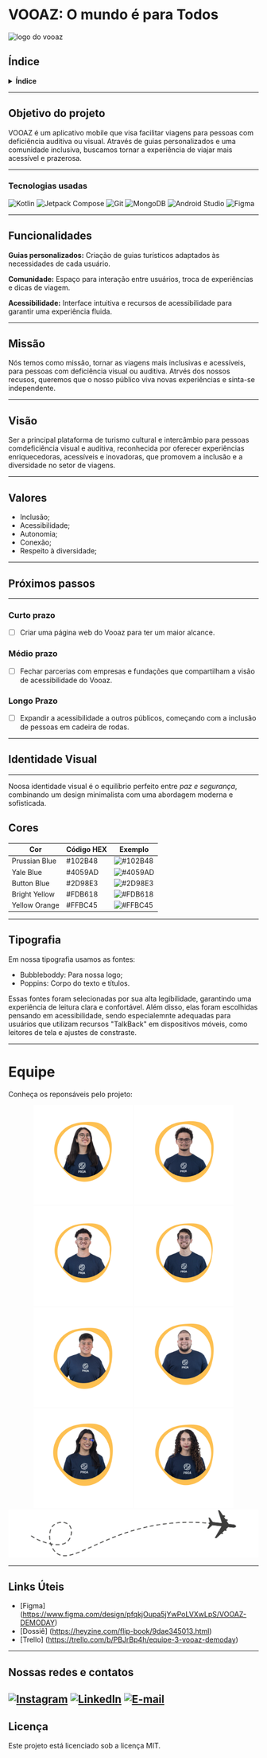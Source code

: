 # VOOAZ: O mundo é para Todos


![logo do vooaz](equipe/abertura.png)


## Índice

<details>
  <summary><strong>Índice</strong></summary>
	
1. [Objetivo do projeto](#objetivo-do-projeto)
2. [Tecnologias usadas](#tecnologias-usadas)
3. [Funcionalidades](#funcionalidades)
4. [Missão](#missão)
5. [Visão](#visão)
6. [Valores](#valores)
7. [Próximos passos](#próximos-passos)
8. [Equipe](#equipe)
9. [Links Úteis](#links-úteis)
10. [Nossas redes e contatos](#nossas-redes-e-contatos)
11. [Licença](#licença)
12. [Agradecimentos](#agradecimentos)

</details>

---

## Objetivo do projeto 

VOOAZ é um aplicativo mobile que visa facilitar viagens para pessoas com deficiência auditiva ou visual. Através de guias personalizados e uma comunidade inclusiva, buscamos tornar a experiência de viajar mais acessível e prazerosa.

---

### Tecnologias usadas
![Kotlin](https://img.shields.io/badge/Kotlin-7F52FF?style=flat&logo=kotlin&logoColor=white)
![Jetpack Compose](https://img.shields.io/badge/Jetpack%20Compose-03D1B4?style=flat&logo=jetpack&logoColor=white)
![Git](https://img.shields.io/badge/Git-F05032?style=flat&logo=git&logoColor=white)
![MongoDB](https://img.shields.io/badge/MongoDB-47A248?style=flat&logo=mongodb&logoColor=white)
![Android Studio](https://img.shields.io/badge/Android%20Studio-3DDC84?style=flat&logo=android-studio&logoColor=white)
![Figma](https://img.shields.io/badge/Figma-F24E1E?style=flat&logo=figma&logoColor=white)

---

## Funcionalidades 

 **Guias personalizados:**
 Criação de guias turísticos adaptados às necessidades de cada usuário.

 **Comunidade:** 
 Espaço para interação entre usuários, troca de experiências e dicas de viagem.

 **Acessibilidade:** 
 Interface intuitiva e recursos de acessibilidade para garantir uma experiência fluida.

  ---

## Missão
Nós temos como missão, tornar as viagens mais inclusivas e acessíveis, para pessoas com deficiência visual ou auditiva. Atrvés dos nossos recusos, queremos que o nosso público viva novas experiências e sinta-se independente.

---

## Visão
Ser a principal plataforma de turismo cultural e intercâmbio para pessoas comdeficiência visual e auditiva, reconhecida por oferecer experiências enriquecedoras, acessíveis e inovadoras, que promovem a inclusão e a diversidade no setor de viagens.

---

## Valores
* Inclusão;
* Acessibilidade;
* Autonomia;
* Conexão;
* Respeito à diversidade;

---

## Próximos passos 

---

### Curto prazo

- [ ] Criar uma página web do Vooaz para ter um maior alcance.

### Médio prazo
- [ ] Fechar parcerias com empresas e fundações que compartilham a visão de acessibilidade do Vooaz.

### Longo Prazo

- [ ] Expandir a acessibilidade a outros públicos, começando com a inclusão de pessoas em cadeira de rodas.

---
## Identidade Visual
---

Noosa identidade visual é o equilíbrio perfeito entre *paz e segurança*, combinando um design minimalista com uma abordagem moderna e sofisticada.

**Cores**
---
| Cor           | Código HEX | Exemplo    |
|---------------|------------|------------|
| Prussian Blue | #102B48    | ![#102B48](https://via.placeholder.com/15/102B48/102B48) |
| Yale Blue     | #4059AD    | ![#4059AD](https://via.placeholder.com/15/4059AD/4059AD) |
| Button Blue   | #2D98E3    | ![#2D98E3](https://via.placeholder.com/15/2D98E3/2D98E3)|
| Bright Yellow | #FDB618    | ![#FDB618](https://via.placeholder.com/15/FDB618/FDB618) |
| Yellow Orange | #FFBC45    | ![#FFBC45](https://via.placeholder.com/15/FFBC45/FFBC45) |
---
**Tipografia**
---
Em nossa tipografia usamos as fontes:

* Bubbleboddy: Para nossa logo;
* Poppins: Corpo do texto e títulos.


Essas fontes foram selecionadas por sua alta legibilidade, garantindo uma experiência de leitura clara e confortável. Além disso, elas foram escolhidas pensando em acessibilidade, sendo especialemnte adequadas para usuários que utilizam recursos "TalkBack" em dispositivos móveis, como leitores de tela e ajustes de constraste.

---

# Equipe 

Conheça os reponsáveis pelo projeto:

<div align="center">
	<a href="https://www.linkedin.com/in/heloisamendess/" target="_blank"><img src="equipe/Heloo.png" height="200"></a>
	<a href="https://www.linkedin.com/in/danilo-alcantara-096094210/" target="_blank"><img src="equipe/Daniloo.png" height="200"></a>
	<a href="https://www.linkedin.com/in/gustavo-cunha-aa9175239/" target="_blank"><img src="equipe/Gustavoo.png" height="200"></a>
	<a href="https://www.linkedin.com/in/iury-sven-costa/" target="_blank"><img src="equipe/Iuryy.png" height="200"></a>
	<a href="https://www.linkedin.com/in/celio-amorim/" target="_blank"><img src="equipe/Kawann.png" alt='Kawan Turchiai' width="200"></a>
 	<a href="https://www.linkedin.com/in/kawan-barbosa-turchiai-aa9a52202/" target="_blank"><img src="equipe/Celioo.png" alt='Célio Amorim' width="200"></a>
        <a href="https://www.linkedin.com/in/grazy-coliveira/" target="_blank"><img src="equipe/Grazii.png" alt='Grazielly Cavalcante' width="200"></a>
        <a href="https://www.linkedin.com/in/mariana-paiva-013ba7287/" target="_blank"><img src="equipe/Marii.png" alt='Mariana Paiva' width="200"></a>
	</div>

 <div style="text-align: center;">
  <img src="equipe/Avião_rota.png" alt="Rota">
</div>

---

## Links Úteis 

* [Figma]  (https://www.figma.com/design/pfqkjOupa5jYwPoLVXwLpS/VOOAZ-DEMODAY)
* [Dossiê] (https://heyzine.com/flip-book/9dae345013.html)
* [Trello] (https://trello.com/b/PBJrBp4h/equipe-3-vooaz-demoday)

---

## Nossas redes e contatos 
[![Instagram](https://img.icons8.com/fluency/48/instagram-new.png)](https://www.instagram.com/vooaz_)
[![LinkedIn](https://img.icons8.com/fluency/48/linkedin.png)](https://www.linkedin.com/company/vooaz/)
[![E-mail](https://img.icons8.com/fluency/48/email.png)](mailto:vooaz.mpt@gmail.com)
---

## Licença 

Este projeto está licenciado sob a licença MIT.
